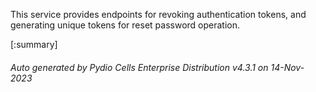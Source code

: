 






This service provides endpoints for revoking authentication tokens, and generating unique tokens for reset password operation.

[:summary]

###### Auto generated by Pydio Cells Enterprise Distribution v4.3.1 on 14-Nov-2023
